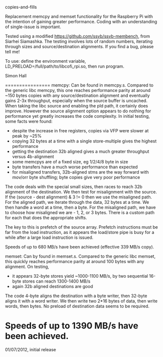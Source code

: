 copies-and-fills

Replacement memcpy and memset functionality for the Raspberry Pi with the intention of gaining greater performance.
Coding with an understanding of single-issue is important.

Tested using a modified https://github.com/ssvb/ssvb-membench, from Siarhei Siamashka.
The testing involves lots of random numbers, iterating through sizes and source/destination alignments.
If you find a bug, please tell me!

To use: define the environment variable, LD_PRELOAD=/full/path/to/libcofi_rpi.so, then run program.

Simon Hall

================
memcpy:
Can be found in memcpy.s.
Compared to the generic libc memcpy, this one reaches performance parity at around ~150 bytes copies with any source/destination alignment and eventually gains 2-3x throughput, especially when the source buffer is uncached.
When taking the libc source and enabling the pld path, it certainly does improve. However the source alignment option appears to do nothing for performance yet greatly increases the code complexity.
In initial testing, some facts were found:
- despite the increase in free registers, copies via VFP were slower at peak by ~25%
- copying 32 bytes at a time with a single store-multiple gives the highest performance
- getting the destination 32b aligned gives a much greater throughput versus 4b-alignment
- some memcpys are of a fixed size, eg 1/2/4/8 byte in size
- byte transfers have a much worse performance than expected
- for misaligned transfers, 32b-aligned stms are the way forward with mov/orr byte shuffling; byte copies give very poor performance

The code deals with the special small sizes, then races to reach 32b alignment of the destination.
We then test for misalignment with the source. If the (source - dest alignment) & 3 != 0 then we use the misaligned path.
For the aligned path, we iterate through the data, 32 bytes at a time. We then handle a word at a time, then a byte.
For the misaligned path, we have to choose how misaligned we are - 1, 2, or 3 bytes. There is a custom path for each that does the appropriate shifts.

The key to this is prefetch of the source array. Prefetch instructions must be far from the load instruction, as it appears the load/store pipe is busy for a while after a large load instruction is issued.

Speeds of up to 680 MB/s have been achieved (effective 339 MB/s copy).

memset:
Can by found in memset.s.
Compared to the generic libc memset, this quickly reaches performance parity at around 100 bytes with any alignment.
On testing,
- it appears 32-byte stores yield ~1000-1100 MB/s, by two sequential 16-byte stores can reach 1300-1400 MB/s
- again 32b aligned destinations are good

The code 4-byte aligns the destination with a byte writer, then 32-byte aligns it with a word writer.
We then write two 2*16 bytes of data, then write words, then bytes.
No preload of destination data seems to be required.

Speeds of up to 1390 MB/s have been achieved.
================

01/07/2012, initial release

